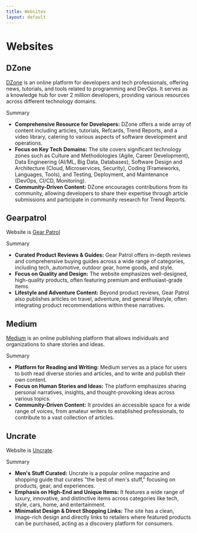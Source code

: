 ```yaml
---
title: Websites
layout: default
---
```


# Websites

## DZone

[DZone](https://dzone.com) is an online platform for developers and tech professionals, offering news, tutorials, and tools related to programming and DevOps. It serves as a knowledge hub for over 2 million developers, providing various resources across different technology domains.

Summary
*   **Comprehensive Resource for Developers:** DZone offers a wide array of content including articles, tutorials, Refcards, Trend Reports, and a video library, catering to various aspects of software development and operations.
*   **Focus on Key Tech Domains:** The site covers significant technology zones such as Culture and Methodologies (Agile, Career Development), Data Engineering (AI/ML, Big Data, Databases), Software Design and Architecture (Cloud, Microservices, Security), Coding (Frameworks, Languages, Tools), and Testing, Deployment, and Maintenance (DevOps, CI/CD, Monitoring).
*   **Community-Driven Content:** DZone encourages contributions from its community, allowing developers to share their expertise through article submissions and participate in community research for Trend Reports.

## Gearpatrol

Website is [Gear Patrol](https://www.gearpatrol.com/)

Summary
*   **Curated Product Reviews & Guides:** Gear Patrol offers in-depth reviews and comprehensive buying guides across a wide range of categories, including tech, automotive, outdoor gear, home goods, and style.
*   **Focus on Quality and Design:** The website emphasizes well-designed, high-quality products, often featuring premium and enthusiast-grade items.
*   **Lifestyle and Adventure Content:** Beyond product reviews, Gear Patrol also publishes articles on travel, adventure, and general lifestyle, often integrating product recommendations within these narratives.

## Medium

[Medium](https://medium.com) is an online publishing platform that allows individuals and organizations to share stories and ideas.

Summary
*   **Platform for Reading and Writing:** Medium serves as a place for users to both read diverse stories and articles, and to write and publish their own content.
*   **Focus on Human Stories and Ideas:** The platform emphasizes sharing personal narratives, insights, and thought-provoking ideas across various topics.
*   **Community-Driven Content:** It provides an accessible space for a wide range of voices, from amateur writers to established professionals, to contribute to a vast collection of articles.


## Uncrate
Website is [Uncrate](https://uncrate.com).

Summary
*   **Men's Stuff Curated:** Uncrate is a popular online magazine and shopping guide that curates "the best of men's stuff," focusing on products, gear, and experiences.
*   **Emphasis on High-End and Unique Items:** It features a wide range of luxury, innovative, and distinctive items across categories like tech, style, cars, home, and entertainment.
*   **Minimalist Design & Direct Shopping Links:** The site has a clean, image-rich design and directly links to retailers where featured products can be purchased, acting as a discovery platform for consumers.
